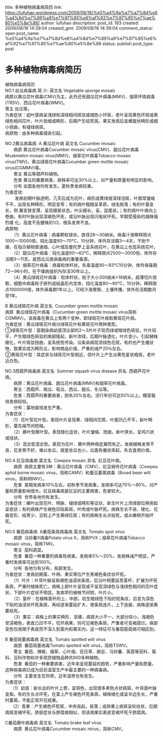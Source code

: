 title: 多种植物病毒病简历
link: https://lufuhao.wordpress.com/2009/08/16/%e5%a4%9a%e7%a7%8d%e6%a4%8d%e7%89%a9%e7%97%85%e6%af%92%e7%97%85%e7%ae%80%e5%8e%86/
author: lufuhao
description: 
post_id: 193
created: 2009/08/16 14:39:04
created_gmt: 2009/08/16 14:39:04
comment_status: open
post_name: %e5%a4%9a%e7%a7%8d%e6%a4%8d%e7%89%a9%e7%97%85%e6%af%92%e7%97%85%e7%ae%80%e5%8e%86
status: publish
post_type: post

# 多种植物病毒病简历

植物病毒病简历  
NO.1 丝瓜病毒病 简 介: 英文名 Vegetable sponge mosaic  
病原以黄瓜花叶病毒(CMV)为主，此外还有甜瓜花叶病毒(MMV)、烟草环斑病毒(TRSV)、西瓜花叶病毒(WMV)。  
寄主 丝瓜等。   
为害症状：幼叶感病呈浅绿和深绿相间斑驳或褪色小环斑，老叶呈现黄色环斑或黄绿色相间花叶，叶片扭缩或畸形，后期产生枯死斑。果实发病后呈螺旋状畸形或细小扭曲，有褪绿病斑。  
病原物：由多种病毒侵染引起。  
  
NO.2黄瓜病毒病  A 黄瓜花叶病 英文名 Cucumber mosaic   
　　病原 黄瓜花叶病毒Cucumber mosaic virus(CMV)、甜瓜花叶病毒Muskmelon mosaic virus(MMV)、烟草花叶病毒Tobacco mosaic virus(TMV)、黄瓜绿斑花叶病毒Cucumber green mottle mosaic virus(CGMMV)等。  
　　寄主 黄瓜等葫芦科植物。  
　　危害 黄瓜的重要病害，病株率可达30%以上，对产量和质量有明显的影响。  
　　分布 全国各地均有发生。夏秋季发病较重。   
为害症状:  
　 　发病初期叶脉透明，几天后成为花叶，病形成黄绿或深绿泡斑，叶面常皱缩不平，出现名种畸形，明显变窄；有的病叶粗糙呈革质，绒毛脱落；有的叶基变长，侧 翼变狭变薄，呈现绷紧状态，叶尖细长，呈。鼠尾状。；有的病叶叶缘向上卷曲。有时叶脉出现深褐色坏死，或沿叶脉出现闪电状坏死。早期受侵染的烟株强烈矮 化，高度不及健株的1/2，根系发育不良。   
病原物:  
　  （1）黄瓜花叶病毒：病毒颗粒球状，直径28～30纳米。病毒汁液稀释限点1000～10000倍，钝化温度60～70℃，10分钟，体外存活期3～4天，不耐干燥，在指示植物普通烟、心叶烟及曼陀罗上呈系统花叶，在黄瓜上也现系统花叶。  
　　（2）甜瓜花叶病毒：钝化温度60～62℃，稀释限点2500～3000倍，体外存活期3～11天。是西北瓜类病毒病的重要毒源。  
　　（3）烟草花叶病毒：病毒粒体杆状。失毒温度90～93℃10分钟，体外保毒期72～96小时，在干燥病组织内存活30年以上。  
　　（4）黄瓜绿斑花叶病毒：粒体杆状，粒子大小300纳米×18纳米，超薄切片观察，细胞中病毒粒子排列成结晶形内含体，钝化温度80～90℃，10分钟，稀释限点1000000倍，体外保毒期1年以上。可经汁液摩擦、土壤传播，体外存活期数月至1年。   
  
B 黄瓜绿斑花叶病 英文名  Cucumber green mottle mosaic  
病原  黄瓜绿斑花叶病毒（Cucumber green mottle mosaic virus简称CGMMV）。该病毒在黄瓜上有两个变种，即绿斑花叶病和黄斑花叶病。  
为害症状：黄瓜绿斑花叶病分绿斑花叶和黄斑花叶两种类型。  
①绿斑花叶型：苗期染病幼苗顶尖部的2～3片叶子现亮绿或暗绿色斑驳，叶片较平，产生暗绿色斑驳的病部隆起，新叶浓绿，后期叶脉透化，叶片变小，引起植株 矮化，叶片斑驳扭曲，呈系统性传染。瓜条染病现浓绿色花斑，有的也产生瘤状物，致果实成为畸形瓜，影响商品价值，严重的减产25％左右。  
②黄斑花叶型：其症状与绿斑花叶型相近，但叶片上产生淡黄色星状疱斑，老叶近白色。  
  
NO.3西葫芦病毒病 英文名  Summer squash virus disease 异名  西葫芦花叶病。  
　　病原：黄瓜花叶病毒、甜瓜花叶病毒(MMV)和烟草花叶病毒。  
　　寄主：西葫芦、南瓜、荀瓜、西瓜、甜瓜、冬瓜等。  
　　危害：西葫芦的重要病害，损失20%左右，流行年份可达50%以上。棚室栽培发病较轻。  
　　分布：露地栽培发生严重。  
为害症状：  
　 （1）花叶型花叶型。表现叶片呈现黄、绿相间花斑，叶面凹凸不平，新叶畸形，蔓先端节间短缩。  
　　（2）蕨叶型蕨叶型。表现矮化症状，叶片皱缩、扭曲，新叶狭长，呈鸡爪状或线状。  
　　（3）混合型混合型。表现为花叶、蕨叶两种病症兼而有之。发病植株发育不良，花发育不好，难以坐瓜，就是坐瓜也小，瓜面有瘤状突起，失去食用价值。   
  
NO.4 豇豆病毒病 英文名  Cowpea mosaic 异名  豇豆花叶病。  
　　病原  病原主要有3种：黄瓜花叶病毒（CMV）、豇豆蚜传花叶病毒（Cowpea aphid borne mosaic virus，简称CAMV）和蚕豆萎蔫病毒（Broad bean wilt virus，简称BBWV）。  
　　危害  苗期发病率10%左右，初秋季节发病重，发病率可达70%～80%，对产量和质量影响很大。豇豆病毒病是豇豆的主要病害，危害较大。  
　　分布  世界各地均有发生。  
为害症状：嫩叶出现花叶、明脉、褪绿或畸形等证状，新生叶片上浓绿部位稍突起呈疣状；有的病株产生褐色凹陷条斑，叶肉或叶脉坏死。病株生长不良、矮化、花器变形、结荚少，豆粒上产生黄绿花斑；有的病株生长点枯死，或从嫩梢开始坏死。  
  
NO.5 番茄病毒病  A番茄条斑病毒病 英文名  Tomato spot virus  
　　病原  马铃薯X病毒Potato virus X，简称PVX；烟草花叶病毒Tobacco mosaic virus，简称TMV。  
　　寄主  茄科蔬菜。  
　　危害  番茄一种重要的病毒性病害。发病率5%～20%，发病株减产明显，严重时发病率可达到100%。  
　　分布  各地匀有分布，局部发生。  
为害症状：发病初期茎、叶柄、果实等位产生黑褐色条纹状坏死。  
　　（1）叶片：叶背叶脉呈紫褐色油浸状条斑，后沿叶柄蔓延至茎杆，扩展为坏死条斑，严重时植株死亡。病株上部叶片呈现或不呈现深绿色与浅绿色相间的花叶症状，下部叶片症状不明显。发病早的植株节间短，叶片小。  
　　（2）茎杆：在植株茎杆的上、中部，初生暗绿色下陷的短条纹，后变为深色下陷的油浸状坏死条斑，再经逐渐蔓延扩大，使条斑连片，上下连接，病株逐渐黄萎枯死。  
　　（3）果实：病株上的果实畸形、坚硬，病斑大小不一，大部分较小，浅褐色至深褐色，表皮凸凹不平，切开病果，则可见褐色条斑，严重者可变褐腐烂。病部变色仅局限于表皮而不深入到茎内和果实内，这一特征可与番茄筋腐病可相区别。   
  
B 番茄斑萎病毒病 英文名  Tomato spotted wilt virus  
　　病原  番茄斑萎病毒Tomato spotted wilt virus，简称TSWV。  
　　寄主  番茄、辣椒、烟草、心叶烟、百日草、豌豆、马铃薯、莴苣等茄科、菊科、豆科作物和许多观赏植物品种共900多种植物。  
　　危害  番茄的一种重要病害，近年来呈现蔓延的趋势，严重影响产量和质量。这种病毒病已成为目前温室生产中最主要的一种病毒病。  
　　分布  主要发生在热带，近年温带也有发生。  
为害症状：   
　 （1）幼苗：新长出的叶片上卷，呈铜色，出现很多黑色点状病斑，叶背面叶脉变紫。有的生长点坏死，在茎上产生褐色坏死条斑，植株矮化或呈半边生长，严重时萎蔫，不能正常开花结果。  
　 （2）青果：产生褐色坏死斑，中央突起，易落；成熟果上病斑呈轮纹状，后期病斑变褐坏死，脐部症状与脐腐病相似，但该病果实表皮变褐坏死于脐腐病。   
  
C番茄蕨叶病毒病 英文名  Tomato brake leaf virus  
　　病原  黄瓜花叶病毒Cucumber mosaic mirus，简称CMV。